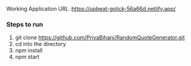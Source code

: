 Working Application URL :https://upbeat-golick-56a66d.netlify.app/

### Steps to run
1) git clone https://github.com/PriyaBihani/RandomQuoteGenerator.git
2) cd into the directory
3) npm install
4) npm start

